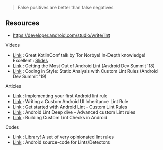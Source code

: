 > False positives are better than false negatives

## Resources

- https://developer.android.com/studio/write/lint

Videos
- [Link](https://youtu.be/p8yX5-lPS6o) : Great KotlinConf talk by Tor Norbye! In-Depth knowledge! Excellent : [Slides](https://resources.jetbrains.com/storage/products/kotlinconf2017/slides/KotlinConf+Lint+Slides.pdf)
- [Link](https://youtu.be/ffH-LD5uP4s) : Getting the Most Out of Android Lint (Android Dev Summit '18)
- [Link](https://youtu.be/jCmJWOkjbM0) : Coding in Style: Static Analysis with Custom Lint Rules (Android Dev Summit '19)

Articles
- [Link](https://proandroiddev.com/implementing-your-first-android-lint-rule-6e572383b292) : Implementing your first Android lint rule
- [Link](https://medium.com/@roderiklagerweij/writing-a-custom-android-ui-inheritance-lint-rule-9af254480399) : Writing a Custom Android UI Inheritance Lint Rule
- [Link](https://jayrambhia.com/blog/android-lint) : Get started with Android Lint - Custom Lint Rules
- [Link](https://jayrambhia.com/blog/android-lint-ref) : Android Lint Deep dive - Advanced custom Lint rules
- [Link](https://www.bignerdranch.com/blog/building-custom-lint-checks-in-android/) : Building Custom Lint Checks in Android

Codes
- [Link](https://github.com/vanniktech/lint-rules) : Library! A set of very opinionated lint rules
- [Link](https://android.googlesource.com/platform/tools/base/+/refs/heads/studio-master-dev/lint/libs/lint-checks/src/main/java/com/android/tools/lint/checks) : Android source-code for Lints/Detectors
